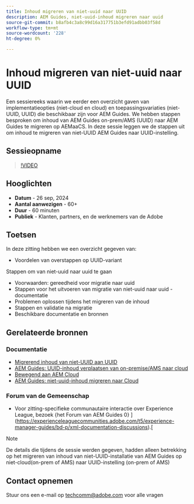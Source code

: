 ```yaml
---
title: Inhoud migreren van niet-uuid naar UUID
description: AEM Guides, niet-uuid-inhoud migreren naar uuid
source-git-commit: b8afb4c3a8c99d16a317751b3efd91adbb03f58d
workflow-type: tm+mt
source-wordcount: '228'
ht-degree: 0%

---
```


# Inhoud migreren van niet-uuid naar UUID

Een sessiereeks waarin we eerder een overzicht gaven van implementatieopties (niet-cloud en cloud) en toepassingsvariaties (niet-UUID, UUID) die beschikbaar zijn voor AEM Guides.
We hebben stappen besproken om inhoud van AEM Guides on-prem/AMS (UUID) naar AEM Guides te migreren op AEMaaCS.
In deze sessie leggen we de stappen uit om inhoud te migreren van niet-UUID AEM Guides naar UUID-instelling.


## Sessieopname

>[!VIDEO](https://video.tv.adobe.com/v/3434807/uuid-migration-content-migration-guides-migration?quality=12&learn=on)


## Hooglichten

- **Datum** - 26 sep, 2024
- **Aantal aanwezigen** - 60+
- **Duur** - 60 minuten
- **Publiek** - Klanten, partners, en de werknemers van de Adobe


## Toetsen

In deze zitting hebben we een overzicht gegeven van:
- Voordelen van overstappen op UUID-variant

Stappen om van niet-uuid naar uuid te gaan
- Voorwaarden: gereedheid voor migratie naar uuid
- Stappen voor het uitvoeren van migratie van niet-uuid naar uuid - documentatie
- Problemen oplossen tijdens het migreren van de inhoud
- Stappen en validatie na migratie
- Beschikbare documentatie en bronnen



## Gerelateerde bronnen

### Documentatie

- [ Migrerend inhoud van niet-UUID aan UUID ](https://experienceleague.adobe.com/en/docs/experience-manager-guides/using/install-guide/on-prem-ig/content-migration/migration-process/migrate-non-uuid-uuid)
- [AEM Guides: UUID-inhoud verplaatsen van on-premise/AMS naar cloud](../../cs-install-guide/migrate-on-premise-content-cloud.md)
- [ Bewegend aan AEM Cloud ](https://experienceleague.adobe.com/en/docs/experience-manager-cloud-service/content/migration-journey/getting-started)
- [AEM Guides: niet-uuid-inhoud migreren naar Cloud](../../install-guide/migrate-uuid-non-uuid.md)

### Forum van de Gemeenschap

- Voor zitting-specifieke communautaire interactie over Experience League, bezoek {het Forum van AEM Guides 0} ](https://experienceleaguecommunities.adobe.com/t5/experience-manager-guides/bd-p/xml-documentation-discussions).[


>[!NOTE]
>
> De details die tijdens de sessie werden gegeven, hadden alleen betrekking op het migreren van inhoud van niet-UUID-installatie van AEM Guides op niet-cloud(on-prem of AMS) naar UUID-instelling (on-prem of AMS)



## Contact opnemen

Stuur ons een e-mail op <techcomm@adobe.com> voor alle vragen
